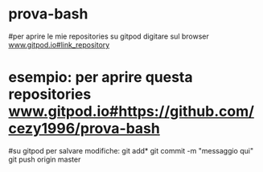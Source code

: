 # prova-bash
#per aprire le mie repositories su gitpod digitare sul browser www.gitpod.io#link_repository
# esempio: per aprire questa repositories www.gitpod.io#https://github.com/cezy1996/prova-bash

#su gitpod per salvare modifiche:
git add*
git commit -m "messaggio qui"
git push origin master
